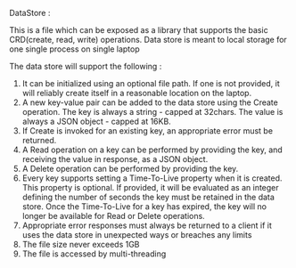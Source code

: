 DataStore :

This is a file which can be exposed as a library that supports the basic CRD(create, read, write) operations. Data store is meant to local storage for one single process on single laptop

The data store will support the following :

1. It can be initialized using an optional file path. If one is not provided, it will reliably
   create itself in a reasonable location on the laptop.
2. A new key-value pair can be added to the data store using the Create operation. The key
   is always a string - capped at 32chars. The value is always a JSON object - capped at
   16KB.
3. If Create is invoked for an existing key, an appropriate error must be returned.
4. A Read operation on a key can be performed by providing the key, and receiving the
   value in response, as a JSON object.
5. A Delete operation can be performed by providing the key.
6. Every key supports setting a Time-To-Live property when it is created. This property is
   optional. If provided, it will be evaluated as an integer defining the number of seconds
   the key must be retained in the data store. Once the Time-To-Live for a key has expired,
   the key will no longer be available for Read or Delete operations.
7. Appropriate error responses must always be returned to a client if it uses the data store in
   unexpected ways or breaches any limits
8. The file size never exceeds 1GB
9. The file is accessed by multi-threading
